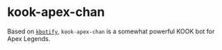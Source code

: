 # kook-apex-chan

Based on [`kbotify`](https://github.com/fi6/kBotify), `kook-apex-chan` is a somewhat powerful KOOK bot for Apex Legends.
